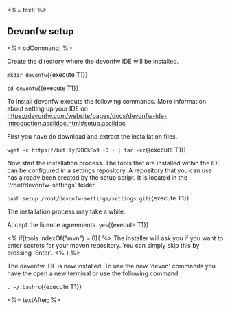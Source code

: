 <%= text; %>

## Devonfw setup

<%= cdCommand; %>

Create the directory where the devonfw IDE will be installed.

`mkdir devonfw`{{execute T1}}

`cd devonfw`{{execute T1}}


To install devonfw execute the following commands. More information about setting up your IDE on https://devonfw.com/website/pages/docs/devonfw-ide-introduction.asciidoc.html#setup.asciidoc

First you have do download and extract the installation files.

`wget -c https://bit.ly/2BCkFa9 -O - | tar -xz`{{execute T1}}

Now start the installation process. The tools that are installed within the IDE can be configured in a settings repository. A repository that you can use has already been created by the setup script. It is located in the '/root/devonfw-settings' folder.

`bash setup /root/devonfw-settings/settings.git`{{execute T1}}

The installation process may take a while.

Accept the licence agreements.
`yes`{{execute T1}}

<% if(tools.indexOf("mvn") > 0){ %>
The installer will ask you if you want to enter secrets for your maven repository. You can simply skip this by pressing 'Enter'.
<% } %> 

The devonfw IDE is now installed. To use the new 'devon' commands you have the open a new terminal or use the following command:

`. ~/.bashrc`{{execute T1}}

<%= textAfter; %>